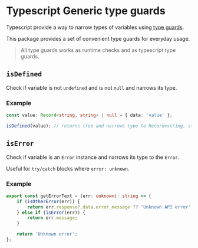 # Typescript Generic type guards
Typescript provide a way to narrow types of variables using [type guards](https://www.typescriptlang.org/docs/handbook/2/narrowing.html#using-type-predicates).

This package provides a set of convenient type guards for everyday usage.

> All type guards works as runtime checks and as typescript type guards.

## `isDefined`

Check if variable is not `undefined` and is not `null` and narrows its type.

### Example

```ts
const value: Record<string, string> | null = { data: 'value' };

isDefined(value); // returns true and narrows type to Record<string, string>
```

## `isError`

Check if variable is an `Error` instance and narrows its type to the `Error`.

Useful for `try/catch` blocks where `error: unknown`.

### Example

```ts
export const getErrorText = (err: unknown): string => {
    if (isOtherError(err)) {
        return err.response?.data.error_message ?? 'Unknown API error';
    } else if (isError(err)) {
        return err.message;
    }

    return 'Unknown error';
};
```
